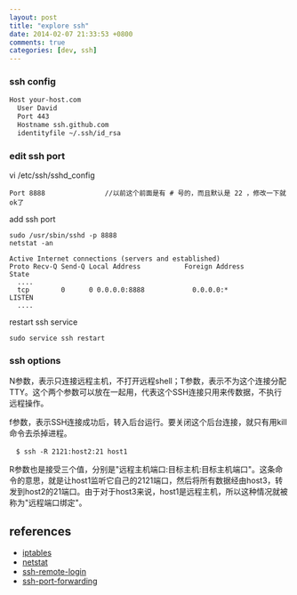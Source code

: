 ```yaml
---
layout: post
title: "explore ssh"
date: 2014-02-07 21:33:53 +0800
comments: true
categories: [dev, ssh]
---
```


### ssh config

```sh ~/.ssh/config
Host your-host.com
  User David
  Port 443
  Hostname ssh.github.com
  identityfile ~/.ssh/id_rsa
```

### edit ssh port
vi /etc/ssh/sshd_config
```
Port 8888               //以前这个前面是有 # 号的，而且默认是 22 ，修改一下就ok了
```

<!-- more -->

add ssh port
```
sudo /usr/sbin/sshd -p 8888
netstat -an

Active Internet connections (servers and established)
Proto Recv-Q Send-Q Local Address           Foreign Address         State
  ....
  tcp        0      0 0.0.0.0:8888            0.0.0.0:*               LISTEN
  ....
```

restart ssh service
```
sudo service ssh restart
```

### ssh options

  N参数，表示只连接远程主机，不打开远程shell；T参数，表示不为这个连接分配TTY。这个两个参数可以放在一起用，代表这个SSH连接只用来传数据，不执行远程操作。

  f参数，表示SSH连接成功后，转入后台运行。要关闭这个后台连接，就只有用kill命令去杀掉进程。

```
　$ ssh -R 2121:host2:21 host1
```

  R参数也是接受三个值，分别是"远程主机端口:目标主机:目标主机端口"。这条命令的意思，就是让host1监听它自己的2121端口，然后将所有数据经由host3，转发到host2的21端口。由于对于host3来说，host1是远程主机，所以这种情况就被称为"远程端口绑定"。


references
----------
- [iptables](http://wiki.ubuntu.org.cn/IptablesHowTo)
- [netstat](http://www.cnblogs.com/ggjucheng/archive/2012/01/08/2316661.html)
- [ssh-remote-login](http://www.ruanyifeng.com/blog/2011/12/ssh_remote_login.html)
- [ssh-port-forwarding](http://www.ruanyifeng.com/blog/2011/12/ssh_port_forwarding.html)
